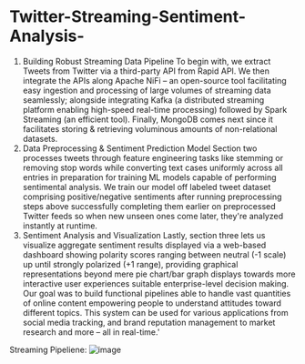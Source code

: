 # Twitter-Streaming-Sentiment-Analysis-
1. Building Robust Streaming Data Pipeline
To begin with, we extract Tweets from Twitter via a third-party API from Rapid API. We then integrate the APIs
along Apache NiFi – an open-source tool facilitating easy ingestion and processing of large volumes of streaming
data seamlessly; alongside integrating Kafka (a distributed streaming platform enabling high-speed real-time
processing) followed by Spark Streaming (an efficient tool). Finally, MongoDB comes next since it facilitates
storing & retrieving voluminous amounts of non-relational datasets.
2. Data Preprocessing & Sentiment Prediction Model
Section two processes tweets through feature engineering tasks like stemming or removing stop words while
converting text cases uniformly across all entries in preparation for training ML models capable of performing
sentimental analysis.
We train our model off labeled tweet dataset comprising positive/negative sentiments after running preprocessing
steps above successfully completing them earlier on preprocessed Twitter feeds so when new unseen ones come
later, they're analyzed instantly at runtime.
3. Sentiment Analysis and Visualization
Lastly, section three lets us visualize aggregate sentiment results displayed via a web-based dashboard showing
polarity scores ranging between neutral (-1 scale) up until strongly polarized (+1 range), providing graphical
representations beyond mere pie chart/bar graph displays towards more interactive user experiences suitable
enterprise-level decision making.
Our goal was to build functional pipelines able to handle vast quantities of online content empowering people to
understand attitudes toward different topics. This system can be used for various applications from social media
tracking, and brand reputation management to market research and more – all in real-time.'

Streaming Pipeliene: 
![image](https://github.com/faiyaz106/Twitter-Streaming-Sentiment-Analysis-/assets/25295396/f04c052b-2aeb-484e-911d-69e13b80c388)
